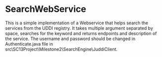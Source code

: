 SearchWebService
================

This is a simple implementation of a Webservice that helps search the services from the UDDI registry.
It takes multiple argument separated by space, searches for the keyword and returns endpoints and description of the service.
The username and password should be changed in Authenticate.java file in src\SC13Project\Milestone2\SearchEngine\JuddiClient.
